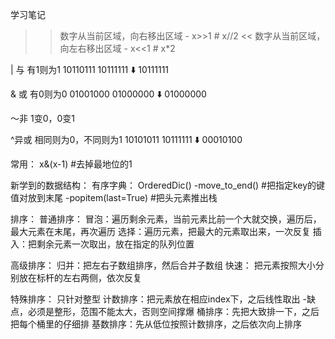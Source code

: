 学习笔记

>> 数字从当前区域，向右移出区域
    - x>>1  # x//2
<< 数字从当前区域，向左右移出区域
    - x<<1  # x*2

| 与 有1则为1
    10110111
    10111111
    ⬇️
    10111111

& 或 有0则为0
    01001000
    01000000
    ⬇️
    01000000

～非 1变0，0变1

^异或 相同则为0，不同则为1
    10101011
    10111111
    ⬇️
    00010100

常用：
x&(x-1)  #去掉最地位的1

新学到的数据结构：
有序字典：
    OrderedDic()
        -move_to_end()  #把指定key的键值对放到末尾
        -popitem(last=True)  #把头元素推出栈
        
排序：
普通排序：
    冒泡：遍历剩余元素，当前元素比前一个大就交换，遍历后，最大元素在末尾，再次遍历
    选择：遍历元素，把最大的元素取出来，一次反复
    插入：把剩余元素一次取出，放在指定的队列位置

高级排序：
    归并：把左右子数组排序，然后合并子数组
    快速： 把元素按照大小分别放在标杆的左右两侧，依次反复

特殊排序：
只针对整型
计数排序：把元素放在相应index下，之后线性取出
    -缺点，必须是整形，范围不能太大，否则空间撑爆
桶排序：先把大致排一下，之后把每个桶里的仔细排
基数排序：先从低位按照计数排序，之后依次向上排序